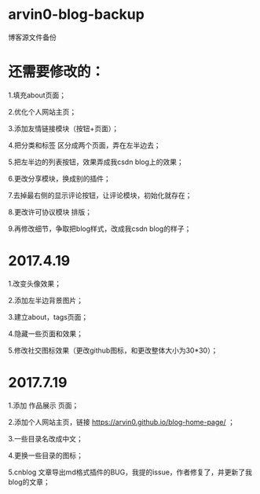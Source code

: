 # arvin0-blog-backup
博客源文件备份

# 还需要修改的：
1.填充about页面；

2.优化个人网站主页；

3.添加友情链接模块（按钮+页面）；

4.把分类和标签 区分成两个页面，弄在左半边去；

5.把左半边的列表按钮，效果弄成我csdn blog上的效果；

6.更改分享模块，换成别的插件；

7.去掉最右侧的显示评论按钮，让评论模块，初始化就存在；

8.更改许可协议模块 排版；

9.再修改细节，争取把blog样式，改成我csdn blog的样子；



# 2017.4.19
1.改变头像效果；

2.添加左半边背景图片；

3.建立about，tags页面；

4.隐藏一些页面和效果；

5.修改社交图标效果（更改github图标，和更改整体大小为30*30）；

# 2017.7.19
1.添加 作品展示 页面；

2.添加个人网站主页，链接 https://arvin0.github.io/blog-home-page/ ；

3.一些目录名改成中文；

4.更换一些目录的图标；

5.cnblog 文章导出md格式插件的BUG，我提的issue，作者修复了，并更新了我blog的文章；

